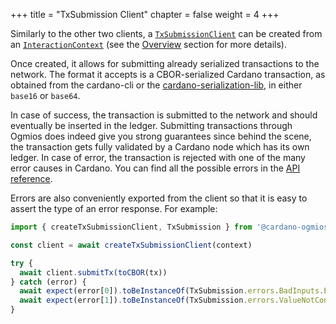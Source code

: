 +++
title = "TxSubmission Client"
chapter = false
weight = 4
+++

Similarly to the other two clients, a [`TxSubmissionClient`](/api/interfaces/_cardano_ogmios_client.TxSubmission.TxSubmissionClient.html) can be created from an [`InteractionContext`](/api/interfaces/_cardano_ogmios_client.InteractionContext.html) (see the [Overview](/typescript-client/overview) section for more details).

Once created, it allows for submitting already serialized transactions to the network. The format it accepts is a CBOR-serialized Cardano transaction, as obtained from the cardano-cli or
the [cardano-serialization-lib](https://github.com/Emurgo/cardano-serialization-lib), in either `base16` or `base64`.

In case of success, the transaction is submitted to the network and should eventually be inserted in the ledger. Submitting transactions through Ogmios does indeed give you strong guarantees since behind the scene, the transaction gets fully validated by a Cardano node which has its own ledger. In case of error, the transaction is rejected with one of the many error causes in Cardano. You can find all the possible errors in the [API reference](/typescript/api/modules/_cardano_ogmios_client.TxSubmission.html#SubmitTxErrorShelley).

Errors are also conveniently exported from the client so that it is easy to assert the type of an error response. For example:

```ts
import { createTxSubmissionClient, TxSubmission } from '@cardano-ogmios/client'

const client = await createTxSubmissionClient(context)

try {
  await client.submitTx(toCBOR(tx))
} catch (error) {
  await expect(error[0]).toBeInstanceOf(TxSubmission.errors.BadInputs.Error)
  await expect(error[1]).toBeInstanceOf(TxSubmission.errors.ValueNotConserved.Error)
}
```
